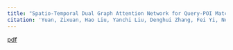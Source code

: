 ```yaml
---
title: "Spatio-Temporal Dual Graph Attention Network for Query-POI Matching"
citation: 'Yuan, Zixuan, Hao Liu, Yanchi Liu, Denghui Zhang, Fei Yi, Nengjun Zhu, and Hui Xiong. "Spatio-Temporal Dual Graph Attention Network for Query-POI Matching." In Proceedings of the 43rd International ACM SIGIR Conference on Research and Development in Information Retrieval, pp. 629-638. 2020.'
---
```

[pdf]('https://www.researchgate.net/publication/342215590_Spatio-Temporal_Dual_Graph_Attention_Network_for_Query-POI_Matching')

